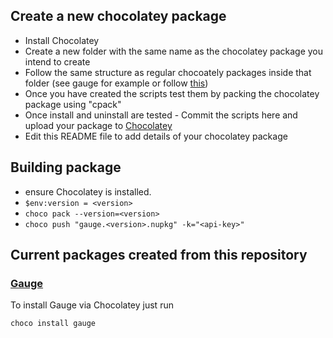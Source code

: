 ## Create a new chocolatey package
- Install Chocolatey
- Create a new folder with the same name as the chocolatey package you intend to create
- Follow the same structure as regular chocoately packages inside that folder (see gauge for example or follow [this]( https://github.com/chocolatey/choco/wiki)) 
- Once you have created the scripts test them by packing the chocolatey package using "cpack"
- Once install and uninstall are tested - Commit the scripts here and upload your package to [Chocolatey](http://chocolatey.org)
- Edit this README file to add details of your chocolatey package

## Building package

- ensure Chocolatey is installed.
- `$env:version = <version>`
- `choco pack --version=<version>`
- `choco push "gauge.<version>.nupkg" -k="<api-key>"`

## Current packages created from this repository
### [Gauge](http://getgauge.io/)
To install Gauge via Chocolatey just run 

```
choco install gauge
```
